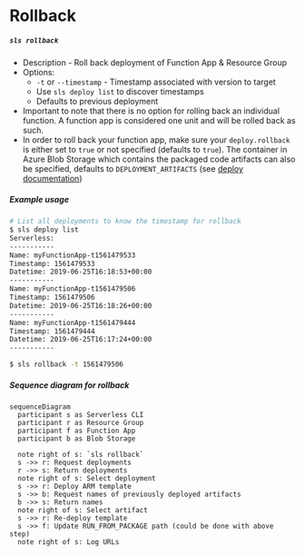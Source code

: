 # Rollback

##### `sls rollback`
- Description - Roll back deployment of Function App & Resource Group
- Options:
  - `-t` or `--timestamp` - Timestamp associated with version to target
  - Use `sls deploy list` to discover timestamps
  - Defaults to previous deployment
- Important to note that there is no option for rolling back an individual function. A function app is considered one unit and will be rolled back as such.
- In order to roll back your function app, make sure your `deploy.rollback` is either set to `true` or not specified (defaults to `true`). The container in Azure Blob Storage which contains the packaged code artifacts can also be specified, defaults to `DEPLOYMENT_ARTIFACTS` (see [deploy documentation](./DEPLOY.md))

##### Example usage

```bash
# List all deployments to know the timestamp for rollback
$ sls deploy list
Serverless:
-----------
Name: myFunctionApp-t1561479533 
Timestamp: 1561479533
Datetime: 2019-06-25T16:18:53+00:00
-----------
Name: myFunctionApp-t1561479506
Timestamp: 1561479506
Datetime: 2019-06-25T16:18:26+00:00
-----------
Name: myFunctionApp-t1561479444
Timestamp: 1561479444
Datetime: 2019-06-25T16:17:24+00:00
-----------

$ sls rollback -t 1561479506
```

##### Sequence diagram for rollback

```mermaid
sequenceDiagram
  participant s as Serverless CLI
  participant r as Resource Group 
  participant f as Function App
  participant b as Blob Storage

  note right of s: `sls rollback`
  s ->> r: Request deployments
  r ->> s: Return deployments
  note right of s: Select deployment
  s ->> r: Deploy ARM template
  s ->> b: Request names of previously deployed artifacts
  b ->> s: Return names
  note right of s: Select artifact
  s ->> r: Re-deploy template
  s ->> f: Update RUN_FROM_PACKAGE path (could be done with above step)
  note right of s: Log URLs
```
